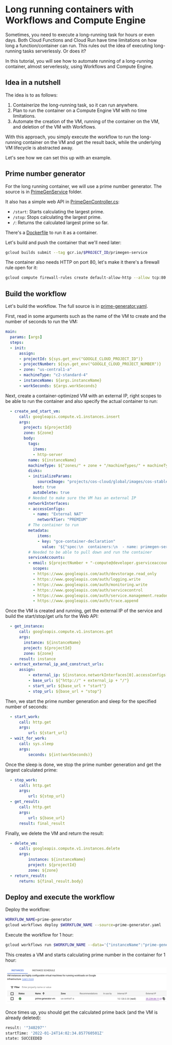 # Long running containers with Workflows and Compute Engine

Sometimes, you need to execute a long-running task for hours or even days.
Both Cloud Functions and Cloud Run have time limitations on how long a
function/container can run. This rules out the idea of executing long-running
tasks serverlessly. Or does it?

In this tutorial, you will see how to automate running of a long-running
container, almost serverlessly, using Workflows and Compute Engine.

## Idea in a nutshell

The idea is to as follows:

1. Containerize the long-running task, so it can run anywhere.
2. Plan to run the container on a Compute Engine VM with no time limitations.
3. Automate the creation of the VM, running of the container on the VM, and deletion of
   the VM with Workflows.

With this approach, you simply execute the workflow to run the long-running
container on the VM and get the result back, while the underlying VM lifecycle is
abstracted away.

Let's see how we can set this up with an example.

## Prime number generator

For the long running container, we will use a prime number generator. The source
is in [PrimeGenService](PrimeGenService) folder.

It also has a simple web API in
[PrimeGenController.cs](PrimeGenService/Controllers/PrimeGenController.cs):

* `/start`: Starts calculating the largest prime.
* `/stop`: Stops calculating the largest prime.
* `/`: Returns the calculated largest prime so far.

There's a [Dockerfile](Dockerfile) to run it as a container.

Let's build and push the container that we'll need later:

```sh
gcloud builds submit --tag gcr.io/$PROJECT_ID/primegen-service
```

The container also needs HTTP on port 80, let's make it there's a firewall rule
open for it:

```sh
gcloud compute firewall-rules create default-allow-http --allow tcp:80
```

## Build the workflow

Let's build the workflow. The full source is in
[prime-generator.yaml](prime-generator.yaml).

First, read in some arguments such as the name of the VM to create and the
number of seconds to run the VM:

```yaml
main:
  params: [args]
  steps:
  - init:
      assign:
      - projectId: ${sys.get_env("GOOGLE_CLOUD_PROJECT_ID")}
      - projectNumber: ${sys.get_env("GOOGLE_CLOUD_PROJECT_NUMBER")}
      - zone: "us-central1-a"
      - machineType: "c2-standard-4"
      - instanceName: ${args.instanceName}
      - workSeconds: ${args.workSeconds}
```

Next, create a container-optimized VM with an external IP, right
scopes to be able to run the container and also specify the actual container to
run:

```yaml
  - create_and_start_vm:
      call: googleapis.compute.v1.instances.insert
      args:
        project: ${projectId}
        zone: ${zone}
        body:
          tags:
            items:
            - http-server
          name: ${instanceName}
          machineType: ${"zones/" + zone + "/machineTypes/" + machineType}
          disks:
          - initializeParams:
              sourceImage: "projects/cos-cloud/global/images/cos-stable-93-16623-39-40"
            boot: true
            autoDelete: true
          # Needed to make sure the VM has an external IP
          networkInterfaces:
          - accessConfigs:
            - name: "External NAT"
              networkTier: "PREMIUM"
          # The container to run
          metadata:
              items:
              - key: "gce-container-declaration"
                value: '${"spec:\n  containers:\n  - name: primegen-service\n    image: gcr.io/" + projectId + "/primegen-service\n    stdin: false\n    tty: false\n  restartPolicy: Always\n"}'
          # Needed to be able to pull down and run the container
          serviceAccounts:
          - email: ${projectNumber + "-compute@developer.gserviceaccount.com"}
            scopes:
            - https://www.googleapis.com/auth/devstorage.read_only
            - https://www.googleapis.com/auth/logging.write
            - https://www.googleapis.com/auth/monitoring.write
            - https://www.googleapis.com/auth/servicecontrol
            - https://www.googleapis.com/auth/service.management.readonly
            - https://www.googleapis.com/auth/trace.append
```

Once the VM is created and running, get the external IP of the service and
build the start/stop/get urls for the Web API:

```yaml
  - get_instance:
      call: googleapis.compute.v1.instances.get
      args:
        instance: ${instanceName}
        project: ${projectId}
        zone: ${zone}
      result: instance
  - extract_external_ip_and_construct_urls:
      assign:
          - external_ip: ${instance.networkInterfaces[0].accessConfigs[0].natIP}
          - base_url: ${"http://" + external_ip + "/"}
          - start_url: ${base_url + "start"}
          - stop_url: ${base_url + "stop"}
```

Then, we start the prime number generation and sleep for the specified number of seconds:

```yaml
  - start_work:
      call: http.get
      args:
          url: ${start_url}
  - wait_for_work:
      call: sys.sleep
      args:
          seconds: ${int(workSeconds)}
```

Once the sleep is done, we stop the prime number generation and get the largest
calculated prime:

```yaml
  - stop_work:
      call: http.get
      args:
          url: ${stop_url}
  - get_result:
      call: http.get
      args:
          url: ${base_url}
      result: final_result
```

Finally, we delete the VM and return the result:

```yaml
  - delete_vm:
      call: googleapis.compute.v1.instances.delete
      args:
          instance: ${instanceName}
          project: ${projectId}
          zone: ${zone}
  - return_result:
      return: ${final_result.body}
```

## Deploy and execute the workflow

Deploy the workflow:

```sh
WORKFLOW_NAME=prime-generator
gcloud workflows deploy $WORKFLOW_NAME --source=prime-generator.yaml
```

Execute the workflow for 1 hour:

```sh
gcloud workflows run $WORKFLOW_NAME --data='{"instanceName":"prime-generator-vm", "workSeconds":"3600"}'
```

This creates a VM and starts calculating prime number in the container for 1
hour:

![Prime number generator VM](image.png)

Once times up, you should get the calculated prime back (and the VM is already deleted):

```sh
result: '"340297"'
startTime: '2022-01-24T14:02:34.857760501Z'
state: SUCCEEDED
```
